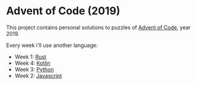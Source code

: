 # Advent of Code (2019)
This project contains personal solutions to puzzles of [Advent of Code](https://adventofcode.com/), year 2019.

Every week i'll use another language:
* Week 1: [Rust](https://www.rust-lang.org)
* Week 4: [Kotlin](https://kotlinlang.org)
* Week 3: [Python](https://www.python.org)
* Week 2: [Javascript](https://developer.mozilla.org/docs/Web/JavaScript)